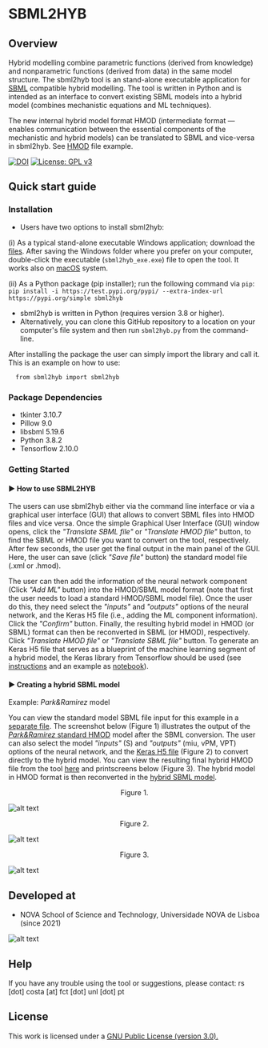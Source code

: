 # SBML2HYB
## Overview
Hybrid modelling combine parametric functions (derived from knowledge) and nonparametric functions (derived from data) in the same model structure.
The sbml2hyb tool is an stand-alone executable application for [SBML](https://synonym.caltech.edu/) compatible hybrid modelling. The tool is written in Python and is intended as an interface to convert existing SBML models into a hybrid model (combines mechanistic equations and ML techniques).

The new internal hybrid model format HMOD (intermediate format — enables communication between the essential components of the mechanistic and hybrid models) can be translated to SBML and vice-versa in sbml2hyb. See [HMOD](https://github.com/rs-costa/sbml2hyb/blob/main/models/chassagnole1standard.hmod) file example.

[![DOI](https://zenodo.org/badge/DOI/10.5281/zenodo.7293206.svg)](https://doi.org/10.5281/zenodo.7293206) [![License: GPL v3](https://img.shields.io/badge/License-GPLv3-blue.svg)](https://www.gnu.org/licenses/gpl-3.0)

## Quick start guide
### Installation
- Users have two options to install sbml2hyb:

(i) As a typical stand-alone executable Windows application; download the [files](https://drive.google.com/drive/folders/1yBpSaXts-D1bMXjq8MO6AbJkOjSibOji?usp=share_link). After saving the Windows folder where you prefer on your computer, double-click the executable (`sbml2hyb_exe.exe`) file to open the tool. It works also on [macOS](https://drive.google.com/drive/folders/1ivWOPKkeZFpVPF5RsPFN6UQm1I-VLfMY) system. 

(ii) As a Python package (pip installer); run the following command via `pip`:
`pip install -i https://test.pypi.org/pypi/ --extra-index-url https://pypi.org/simple sbml2hyb`
- sbml2hyb is written in Python (requires version 3.8 or higher).
- Alternatively, you can clone this GitHub repository to a location on your computer's file system and then run `sbml2hyb.py` from the command-line.

After installing the package the user can simply import the library and call it. This is an example on how to use:

      from sbml2hyb import sbml2hyb

### Package Dependencies
- tkinter 3.10.7  
- Pillow 9.0  
- libsbml 5.19.6 
- Python 3.8.2
- Tensorflow 2.10.0

### Getting Started
#### ►  How to use SBML2HYB

The users can use sbml2hyb either via the command line interface or via a graphical user interface (GUI) that allows to convert SBML files into HMOD files and vice versa. 
Once the simple Graphical User Interface (GUI) window opens, click the *"Translate SBML file"* or *"Translate HMOD file"* button, to find the SBML or HMOD file you want to convert on the tool, respectively. After few seconds, the user get the final output in the main panel of the GUI. Here, the user can save (click *"Save file"* button) the standard model file (.xml or .hmod). 

The user can then add the information of the neural network component (Click *"Add ML"* button) into the HMOD/SBML model format (note that first the user needs to load a standard HMOD/SBML model file). Once the user do this, they need select the *"inputs"* and *"outputs"* options of the neural network, and the Keras H5 file (i.e., adding the ML component information). Click the *"Confirm"* button. Finally, the resulting hybrid model in HMOD (or SBML) format can then be reconverted in SBML (or HMOD), respectively. Click *"Translate HMOD file"* or *"Translate SBML file"* button. To generate an Keras H5 file that serves as a blueprint of the machine learning segment of a hybrid model, the Keras library from Tensorflow should be used (see [instructions](https://github.com/rs-costa/sbml2hyb/blob/main/models/keras_H5/instructions_createH5.txt) and an example as [notebook](https://github.com/rs-costa/sbml2hyb/blob/main/models/keras_H5/create_keras_h5.ipynb)).


#### ►  Creating a hybrid SBML model

Example: *Park&Ramirez* model

You can view the standard model SBML file input for this example in a [separate file](https://github.com/rs-costa/sbml2hyb/blob/main/models/parkramstandard.xml). The screenshot below (Figure 1) illustrates the output of the [*Park&Ramirez* standard HMOD](https://github.com/r-costa/sbml2hyb/blob/main/models/parkramstandard.hmod) model after the SBML conversion. The user can also select the model *"inputs"* (S) and *"outputs"* (miu, vPM, VPT) options of the neural network, and the [Keras H5 file](https://github.com/r-costa/sbml2hyb/blob/main/models/Park_Keras.h5) (Figure 2) to convert directly to the hybrid model. You can view the resulting final hybrid HMOD file from the tool [here](https://github.com/rs-costa/sbml2hyb/blob/main/models/parkramhyb.hmod) and printscreens below (Figure 3). The hybrid model in HMOD format is then reconverted in the [hybrid SBML model](https://github.com/rs-costa/sbml2hyb/blob/main/models/parkramhyb.xml). 

<div align="center"> Figure 1. </div>

![alt text](https://github.com/rs-costa/sbml2hyb/blob/main/img/Figure1.PNG)

<div align="center"> Figure 2. </div>

![alt text](https://github.com/rs-costa/sbml2hyb/blob/main/img/Figure2.PNG)

<div align="center"> Figure 3. </div>

![alt text](https://github.com/rs-costa/sbml2hyb/blob/main/img/Figure_3.png)

## Developed at
- NOVA School of Science and Technology, Universidade NOVA de Lisboa (since 2021)

![alt text](https://github.com/rs-costa/sbml2hyb/blob/main/img/logo_new.png)

## Help
If you have any trouble using the tool or suggestions, please contact:  rs [dot] costa [at] fct [dot] unl [dot] pt

## License
This work is licensed under a <a href="https://www.gnu.org/licenses/gpl-3.0.html"> GNU Public License (version 3.0).</a>
